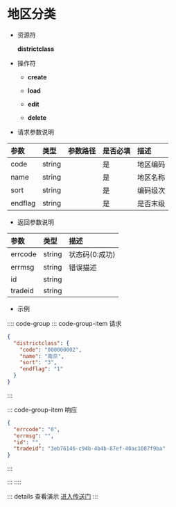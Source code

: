 # 地区分类

- 资源符

  **districtclass**
  
- 操作符

  - **create** <Badge type="tip" text="v1" vertical="top" />

  - **load** <Badge type="tip" text="v2" vertical="top" />

  - **edit** <Badge type="tip" text="v2" vertical="top" />

  - **delete** <Badge type="tip" text="v2" vertical="top" />

- 请求参数说明

|参数			|类型	|参数路径	|是否必填	|描述					|
|:-				|:-		|:-			|:-			|:-						|
|code			|string	|			|是			|地区编码				|
|name			|string	|			|是			|地区名称				|
|sort	    	|string	|			|是			|编码级次				|
|endflag		|string |			|是			|是否末级				|

- 返回参数说明

|参数   |类型     |描述           |
|:-     |:-       |:-            |
|errcode|string   |状态码(0:成功) |
|errmsg |string   |错误描述       |
|id     |string   |               |
|tradeid|string   |               |

- 示例

:::: code-group
::: code-group-item 请求

```json
{
  "districtclass": {
    "code": "000000002",
    "name": "南京",
    "sort": "3",
    "endflag": "1"
  }
}
```

:::

::: code-group-item 响应

```json
{
  "errcode": "0",
  "errmsg": "",
  "id": "",
  "tradeid": "3eb76146-c94b-4b4b-87ef-40ac1087f9ba"
}
```

:::

:::
::::

::: details 查看演示
[进入传送门](http://47.117.141.19/gif/districtclass.gif)
:::
